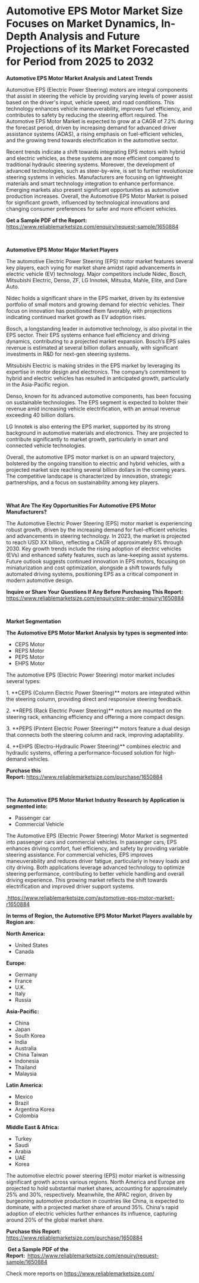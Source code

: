 <p><h1>Automotive EPS Motor Market Size Focuses on Market Dynamics, In-Depth Analysis and Future Projections of its Market Forecasted for Period from 2025 to 2032</h1></p><p><strong>Automotive EPS Motor Market Analysis and Latest Trends</strong></p>
<p><p>Automotive EPS (Electric Power Steering) motors are integral components that assist in steering the vehicle by providing varying levels of power assist based on the driver's input, vehicle speed, and road conditions. This technology enhances vehicle maneuverability, improves fuel efficiency, and contributes to safety by reducing the steering effort required. The Automotive EPS Motor Market is expected to grow at a CAGR of 7.2% during the forecast period, driven by increasing demand for advanced driver assistance systems (ADAS), a rising emphasis on fuel-efficient vehicles, and the growing trend towards electrification in the automotive sector.</p><p>Recent trends indicate a shift towards integrating EPS motors with hybrid and electric vehicles, as these systems are more efficient compared to traditional hydraulic steering systems. Moreover, the development of advanced technologies, such as steer-by-wire, is set to further revolutionize steering systems in vehicles. Manufacturers are focusing on lightweight materials and smart technology integration to enhance performance. Emerging markets also present significant opportunities as automotive production increases. Overall, the Automotive EPS Motor Market is poised for significant growth, influenced by technological innovations and changing consumer preferences for safer and more efficient vehicles.</p></p>
<p><strong>Get a Sample PDF of the Report:&nbsp;</strong> <a href="https://www.reliablemarketsize.com/enquiry/request-sample/1650884?utm_campaign=3069&utm_medium=2&utm_source=Github&utm_content=ia&utm_term=23032025&utm_id=automotive-eps-motor">https://www.reliablemarketsize.com/enquiry/request-sample/1650884</a></p>
<p>&nbsp;</p>
<p><strong>Automotive EPS Motor Major Market Players</strong></p>
<p><p>The automotive Electric Power Steering (EPS) motor market features several key players, each vying for market share amidst rapid advancements in electric vehicle (EV) technology. Major competitors include Nidec, Bosch, Mitsubishi Electric, Denso, ZF, LG Innotek, Mitsuba, Mahle, Elite, and Dare Auto.</p><p>Nidec holds a significant share in the EPS market, driven by its extensive portfolio of small motors and growing demand for electric vehicles. Their focus on innovation has positioned them favorably, with projections indicating continued market growth as EV adoption rises.</p><p>Bosch, a longstanding leader in automotive technology, is also pivotal in the EPS sector. Their EPS systems enhance fuel efficiency and driving dynamics, contributing to a projected market expansion. Bosch’s EPS sales revenue is estimated at several billion dollars annually, with significant investments in R&D for next-gen steering systems.</p><p>Mitsubishi Electric is making strides in the EPS market by leveraging its expertise in motor design and electronics. The company’s commitment to hybrid and electric vehicles has resulted in anticipated growth, particularly in the Asia-Pacific region.</p><p>Denso, known for its advanced automotive components, has been focusing on sustainable technologies. The EPS segment is expected to bolster their revenue amid increasing vehicle electrification, with an annual revenue exceeding 40 billion dollars.</p><p>LG Innotek is also entering the EPS market, supported by its strong background in automotive materials and electronics. They are projected to contribute significantly to market growth, particularly in smart and connected vehicle technologies.</p><p>Overall, the automotive EPS motor market is on an upward trajectory, bolstered by the ongoing transition to electric and hybrid vehicles, with a projected market size reaching several billion dollars in the coming years. The competitive landscape is characterized by innovation, strategic partnerships, and a focus on sustainability among key players.</p></p>
<p>&nbsp;</p>
<p><strong>What Are The Key Opportunities For Automotive EPS Motor Manufacturers?</strong></p>
<p><p>The Automotive Electric Power Steering (EPS) motor market is experiencing robust growth, driven by the increasing demand for fuel-efficient vehicles and advancements in steering technology. In 2023, the market is projected to reach USD XX billion, reflecting a CAGR of approximately 8% through 2030. Key growth trends include the rising adoption of electric vehicles (EVs) and enhanced safety features, such as lane-keeping assist systems. Future outlook suggests continued innovation in EPS motors, focusing on miniaturization and cost optimization, alongside a shift towards fully automated driving systems, positioning EPS as a critical component in modern automotive design.</p></p>
<p><strong>Inquire or Share Your Questions If Any Before Purchasing This Report:</strong> <a href="https://www.reliablemarketsize.com/enquiry/pre-order-enquiry/1650884?utm_campaign=3069&utm_medium=2&utm_source=Github&utm_content=ia&utm_term=23032025&utm_id=automotive-eps-motor">https://www.reliablemarketsize.com/enquiry/pre-order-enquiry/1650884</a></p>
<p>&nbsp;</p>
<p><strong>Market Segmentation</strong></p>
<p><strong>The Automotive EPS Motor Market Analysis by types is segmented into:</strong></p>
<p><ul><li>CEPS Motor</li><li>REPS Motor</li><li>PEPS Motor</li><li>EHPS Motor</li></ul></p>
<p><p>The automotive EPS (Electric Power Steering) motor market includes several types: </p><p>1. **CEPS (Column Electric Power Steering)** motors are integrated within the steering column, providing direct and responsive steering feedback.</p><p>2. **REPS (Rack Electric Power Steering)** motors are mounted on the steering rack, enhancing efficiency and offering a more compact design.</p><p>3. **PEPS (Pintent Electric Power Steering)** motors feature a dual design that connects both the steering column and rack, improving adaptability.</p><p>4. **EHPS (Electro-Hydraulic Power Steering)** combines electric and hydraulic systems, offering a performance-focused solution for high-demand vehicles.</p></p>
<p><strong>Purchase this Report:&nbsp;</strong><a href="https://www.reliablemarketsize.com/purchase/1650884?utm_campaign=3069&utm_medium=2&utm_source=Github&utm_content=ia&utm_term=23032025&utm_id=automotive-eps-motor">https://www.reliablemarketsize.com/purchase/1650884</a></p>
<p>&nbsp;</p>
<p><strong>The Automotive EPS Motor Market Industry Research by Application is segmented into:</strong></p>
<p><ul><li>Passenger car</li><li>Commercial Vehicle</li></ul></p>
<p><p>The Automotive EPS (Electric Power Steering) Motor Market is segmented into passenger cars and commercial vehicles. In passenger cars, EPS enhances driving comfort, fuel efficiency, and safety by providing variable steering assistance. For commercial vehicles, EPS improves maneuverability and reduces driver fatigue, particularly in heavy loads and city driving. Both applications leverage advanced technology to optimize steering performance, contributing to better vehicle handling and overall driving experience. This growing market reflects the shift towards electrification and improved driver support systems.</p></p>
<p><a href="https://www.reliablemarketsize.com/automotive-eps-motor-market-r1650884?utm_campaign=3069&utm_medium=2&utm_source=Github&utm_content=ia&utm_term=23032025&utm_id=automotive-eps-motor">&nbsp;https://www.reliablemarketsize.com/automotive-eps-motor-market-r1650884</a></p>
<p><strong>In terms of Region, the Automotive EPS Motor Market Players available by Region are:</strong></p>
<p>
    <p> <strong> North America: </strong>
        <ul>
            <li>United States</li>
            <li>Canada</li>
        </ul>
        </p> 
    <p> <strong> Europe: </strong>
        <ul>
            <li>Germany</li>
            <li>France</li>
            <li>U.K.</li>
            <li>Italy</li>
            <li>Russia</li>
        </ul>
        </p> 
    <p> <strong> Asia-Pacific: </strong>
        <ul>
            <li>China</li>
            <li>Japan</li>
            <li>South Korea</li>
            <li>India</li>
            <li>Australia</li>
            <li>China Taiwan</li>
            <li>Indonesia</li>
            <li>Thailand</li>
            <li>Malaysia</li>
        </ul>
        </p> 
    <p> <strong> Latin America: </strong>
        <ul>
            <li>Mexico</li>
            <li>Brazil</li>
            <li>Argentina Korea</li>
            <li>Colombia</li>
        </ul>
        </p> 
    <p> <strong> Middle East & Africa: </strong>
        <ul>
            <li>Turkey</li>
            <li>Saudi</li>
            <li>Arabia</li>
            <li>UAE</li>
            <li>Korea</li>
        </ul>
    </p>
    </p>
<p><p>The automotive electric power steering (EPS) motor market is witnessing significant growth across various regions. North America and Europe are projected to hold substantial market shares, accounting for approximately 25% and 30%, respectively. Meanwhile, the APAC region, driven by burgeoning automotive production in countries like China, is expected to dominate, with a projected market share of around 35%. China's rapid adoption of electric vehicles further enhances its influence, capturing around 20% of the global market share.</p></p>
<p><strong>Purchase this Report: </strong><a href="https://www.reliablemarketsize.com/purchase/1650884?utm_campaign=3069&utm_medium=2&utm_source=Github&utm_content=ia&utm_term=23032025&utm_id=automotive-eps-motor">https://www.reliablemarketsize.com/purchase/1650884</a></p>
<p>&nbsp;<strong>Get a Sample PDF of the Report:&nbsp;&nbsp;</strong><a href="https://www.reliablemarketsize.com/enquiry/request-sample/1650884?utm_campaign=3069&utm_medium=2&utm_source=Github&utm_content=ia&utm_term=23032025&utm_id=automotive-eps-motor">https://www.reliablemarketsize.com/enquiry/request-sample/1650884</a></p>
<p><strong></strong></p>
<p>Check more reports on <a href="https://www.reliablemarketsize.com/?utm_campaign=3069&utm_medium=2&utm_source=Github&utm_content=ia&utm_term=23032025&utm_id=automotive-eps-motor">https://www.reliablemarketsize.com/</a></p>